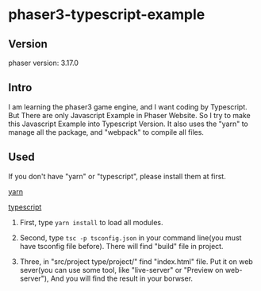 # phaser3-typescript-example

## Version
phaser version: 3.17.0

## Intro
I am learning the phaser3 game engine, and I want coding by Typescript. But There are only Javascript Example in Phaser Website. So I try to make this Javascript Example into Typescript Version. It also uses the "yarn" to manage all the package, and "webpack" to compile all files.
## Used
If you don't have "yarn" or "typescript", please install them at first.

[yarn](https://yarnpkg.com/zh-Hans/docs/install#windows-stable)

[typescript](https://www.typescriptlang.org/index.html#download-links)

1. First, type `yarn install` to load all modules.

2. Second, type `tsc -p tsconfig.json` in your command line(you must have tsconfig file before). There will find "build" file in project. 

3. Three, in "src/project type/project/" find "index.html" file. Put it on web sever(you can use some tool, like "live-server" or "Preview on web-server"), And you will find the result in your borwser.